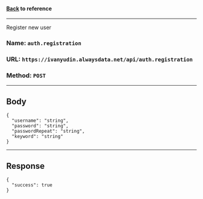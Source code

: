 #### [Back](../auth.md) to reference

---

Register new user


### Name: `auth.registration`
### URL: `https://ivanyudin.alwaysdata.net/api/auth.registration`
### Method: `POST`
---

## Body
```jsonc
{
  "username": "string",
  "password": "string",
  "passwordRepeat": "string",
  "keyword": "string"
}
```
---
## Response
```jsonc
{
  "success": true
}
```